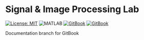 # Signal & Image Processing Lab

[![License: MIT](https://img.shields.io/badge/License-MIT-yellow.svg)](LICENSE)
![MATLAB](https://img.shields.io/badge/MATLAB-R2022b-orange)
[![GitBook](https://img.shields.io/badge/GitBook-Signal%20%26%20ImageProcessing%20Lab-blue)](https://ashrithsagar.gitbook.io/signal_imageprocessing-lab/)
[![GitBook](https://img.shields.io/badge/GitBook-S%26IP%20Lab-blue)](https://ashrithsagar.gitbook.io/s_ip-lab)

Documentation branch for GitBook
